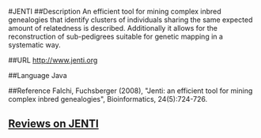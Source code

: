 #JENTI
##Description
An efficient tool for mining complex inbred genealogies that identify clusters of individuals sharing the same expected amount of relatedness is described. Additionally it allows for the reconstruction of sub-pedigrees suitable for genetic mapping in a systematic way.

##URL
http://www.jenti.org

##Language
Java

##Reference
Falchi, Fuchsberger (2008), "Jenti: an efficient tool for mining complex inbred genealogies", Bioinformatics, 24(5):724-726.


## [Reviews on JENTI](https://github.com/gaow/genetic-analysis-software/issues/251)
